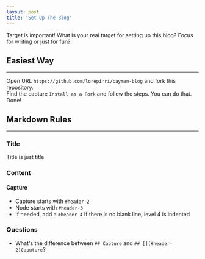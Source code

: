 ```yaml
---
layout: post
title: 'Set Up The Blog'
---
```


Target is important!
What is your real target for setting up this blog?  Focus for writing or just for fun?

## [](#header-2)Easiest Way
---
Open URL `https://github.com/lorepirri/cayman-blog` and fork this repository.  
Find the capture `Install as a Fork` and follow the steps. You can do that. 
Done!

## Markdown Rules
---
### Title
Title is just title


### Content
#### Capture
- Capture starts with `#header-2`
- Node starts with `#header-3`
- If needed, add a `#header-4`
  If there is no blank line, level 4 is indented


### Questions
- What's the difference between `## Capture` and `## [](#header-2)Caputure`?

